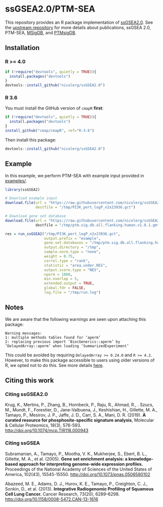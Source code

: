 # ssGSEA2.0/PTM-SEA

This repository provides an R package implementation of [ssGSEA2.0](https://github.com/broadinstitute/ssGSEA2.0).
See the [upstream repository](https://github.com/broadinstitute/ssGSEA2.0) for more details about 
publications, ssGSEA 2.0, PTM-SEA, [MSigDB](http://software.broadinstitute.org/gsea/msigdb/), and 
[PTMsigDB](https://proteomics.broadapps.org/ptmsigdb/). 

## Installation

### R >= 4.0

```r
if (!require("devtools", quietly = TRUE)){
  install.packages("devtools")
}
devtools::install_github("nicolerg/ssGSEA2.0")
```

### R 3.6

You must install the GitHub version of `cmapR` **first**:  
```r
if (!require("devtools", quietly = TRUE)){
  install.packages("devtools")
}
install_github("cmap/cmapR", ref="R-3.6")
```

Then install this package:  
```r
devtools::install_github("nicolerg/ssGSEA2.0")
```

## Example 

In this example, we perform PTM-SEA with example input provided in [examples/](examples). 
```r
library(ssGSEA2)

# Download example input
download.file(url = "https://raw.githubusercontent.com/nicolerg/ssGSEA2.0/master/example/PI3K_pert_logP_n2x23936.gct",
              destfile = "/tmp/PI3K_pert_logP_n2x23936.gct")

# Download gene set database 
download.file(url = "https://raw.githubusercontent.com/nicolerg/ssGSEA2.0/master/example/ptm.sig.db.all.flanking.human.v1.8.1.gmt"),
              destfile = "/tmp/ptm.sig.db.all.flanking.human.v1.8.1.gmt")

res = run_ssGSEA2("/tmp/PI3K_pert_logP_n2x23936.gct",
                  output.prefix = "example",
                  gene.set.databases = "/tmp/ptm.sig.db.all.flanking.human.v1.8.1.gmt",
                  output.directory = "/tmp",
                  sample.norm.type = "none", 
                  weight = 0.75, 
                  correl.type = "rank", 
                  statistic = "area.under.RES",
                  output.score.type = "NES", 
                  nperm = 1000, 
                  min.overlap = 5, 
                  extended.output = TRUE, 
                  global.fdr = FALSE,
                  log.file = "/tmp/run.log")
```

## Notes 

We are aware that the following warnings are seen upon attaching this package:  
```
Warning messages:
1: multiple methods tables found for ‘aperm’ 
2: replacing previous import ‘BiocGenerics::aperm’ by ‘DelayedArray::aperm’ when loading ‘SummarizedExperiment’
```
This could be avoided by requiring `DelayedArray >= 0.24.0` and `R >= 4.2`. 
However, to make this package accessible to users using older versions of R, we opted not to do this. 
See more details [here](https://github.com/cmap/cmapR/issues/70). 

## Citing this work 

### Citing ssGSEA2.0

Krug, K., Mertins, P., Zhang, B., Hornbeck, P., Raju, R., Ahmad, R., . Szucs, M., 
Mundt, F., Forestier, D., Jane-Valbuena, J., Keshishian, H., Gillette, M. A., Tamayo, 
P., Mesirov, J. P., Jaffe, J. D., Carr, S. A., Mani, D. R. (2019). 
**A curated resource for phosphosite-specific signature analysis**, 
Molecular & Cellular Proteomics, 18(3), 576-593. 
http://doi.org/10.1074/mcp.TIR118.000943

### Citing ssGSEA

Subramanian, A., Tamayo, P., Mootha, V. K., Mukherjee, S., Ebert, B. L., Gillette, M. A., et al. (2005).
**Gene set enrichment analysis: a knowledge-based approach for interpreting genome-wide expression profiles.**
Proceedings of the National Academy of Sciences of the United States of America, 102(43), 15545-15550. 
http://doi.org/10.1073/pnas.0506580102

Abazeed, M. E., Adams, D. J., Hurov, K. E., Tamayo, P., Creighton, C. J., Sonkin, D., et al. (2013).
**Integrative Radiogenomic Profiling of Squamous Cell Lung Cancer.** Cancer Research, 73(20), 6289–6298.
http://doi.org/10.1158/0008-5472.CAN-13-1616
